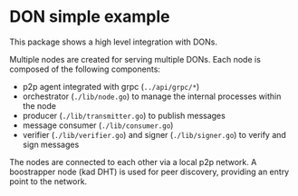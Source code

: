 # DON simple example

This package shows a high level integration with DONs.

Multiple nodes are created for serving multiple DONs. 
Each node is composed of the following components:
- p2p agent integrated with grpc (`../api/grpc/*`)
- orchestrator (`./lib/node.go`) to manage the internal processes within the node
- producer (`./lib/transmitter.go`) to publish messages
- message consumer (`./lib/consumer.go`)
- verifier (`./lib/verifier.go`) and signer (`./lib/signer.go`) to verify and sign messages

The nodes are connected to each other via a local p2p network.
A boostrapper node (kad DHT) is used for peer discovery, providing an entry point to the network.
